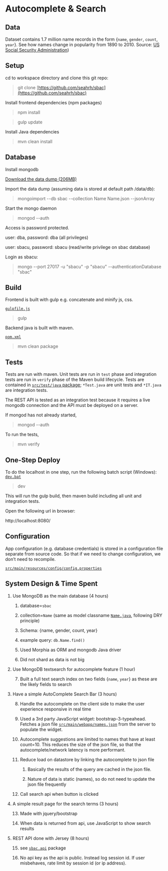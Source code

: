 # Autocomplete & Search

## Data

Dataset contains 1.7 million name records in the form {`name`, `gender`, `count`, `year`}. See how names change in popularity from 1890 to 2010. Source: [US Social Security Administration](https://www.data.gov/)) 

## Setup

cd to workspace directory and clone this git repo:

> git clone [https://github.com/seahrh/sbac](https://github.com/seahrh/sbac)

Install frontend dependencies (npm packages)

> npm install

> gulp update

Install Java dependencies

> mvn clean install

## Database

Install mongodb 

[Download the data dump (206MB)](https://drive.google.com/open?id=0B7gBv2Jut0VxT29uQ0RLb2duNkU)

Import the data dump (assuming data is stored at default path /data/db):

> mongoimport --db sbac --collection Name Name.json --jsonArray

Start the mongo daemon

> mongod --auth

Access is password protected.

user: dba, password: dba (all privileges)

user: sbacu, password: sbacu (read/write privilege on sbac database)

Login as sbacu:

> mongo --port 27017 -u "sbacu" -p "sbacu" --authenticationDatabase "sbac"

## Build

Frontend is built with gulp e.g. concatenate and minify js, css.

[`gulpfile.js`](gulpfile.js)

> gulp 

Backend java is built with maven.

[`pom.xml`](pom.xml)

> mvn clean package

## Tests

Tests are run with maven. Unit tests are run in `test` phase and integration tests are run in `verify` phase of the Maven build lifecycle. Tests are contained in [`src/test/java` package](src/test/java/sbac); `*Test.java` are unit tests and `*IT.java` are integration tests. 

The REST API is tested as an integration test because it requires a live mongodb connection and the API must be deployed on a server.

If mongod has not already started, 

> mongod --auth

To run the tests,

> mvn verify

## One-Step Deploy

To do the localhost in one step, run the following batch script (Windows): [`dev.bat`](dev.bat)

> dev

This will run the gulp build, then maven build including all unit and integration tests.

Open the following url in browser:

http://localhost:8080/

## Configuration

App configuration (e.g. database credentials) is stored in a configuration file separate from source code. So that if we need to change configuration, we don’t need to recompile.

[`src/main/resources/config/config.properties`](src/main/resources/config/config.properties)

## System Design & Time Spent

1. Use MongoDB as the main database (4 hours)

    1. database=`sbac`

    2. collection=`Name` (same as model classname [`Name.java`](src/main/java/sbac/model/Name.java), following DRY principle)

    3. Schema: {name, gender, count, year}

    4. example query: `db.Name.find()`

    5. Used Morphia as ORM and mongodb Java driver

    6. Did not shard as data is not big

2. Use MongoDB textsearch for autocomplete feature (1 hour)

    7. Built a full text search index on two fields {`name`, `year`} as these are the likely fields to search

3. Have a simple AutoComplete Search Bar (3 hours) 

    8. Handle the autocomplete on the client side to make the user experience responsive in real time

    9. Used a 3rd party JavaScript widget: bootstrap-3-typeahead. Fetches a json file [`src/main/webapp/names.json`](src/main/webapp/names.json) from the server to populate the widget.

    10. Autocomplete suggestions are limited to names that have at least count=10. This reduces the size of the json file, so that the autocomplete/network latency is more performant.

    11. Reduce load on datastore by linking the autocomplete to json file

        1. Basically the results of the query are cached in the json file. 

        2. Nature of data is static (names), so do not need to update the json file frequently

    12. Call search api when button is clicked

4. A simple result page for the search terms (3 hours)

    13. Made with jquery/bootstrap

    14. When data is returned from api, use JavaScript to show search results

5. REST API done with Jersey (8 hours)

    15. see [`sbac.api`](src/main/java/sbac/api) package

    16. No api key as the api is public. Instead log session id. If user misbehaves, rate limit by session id (or ip address).

